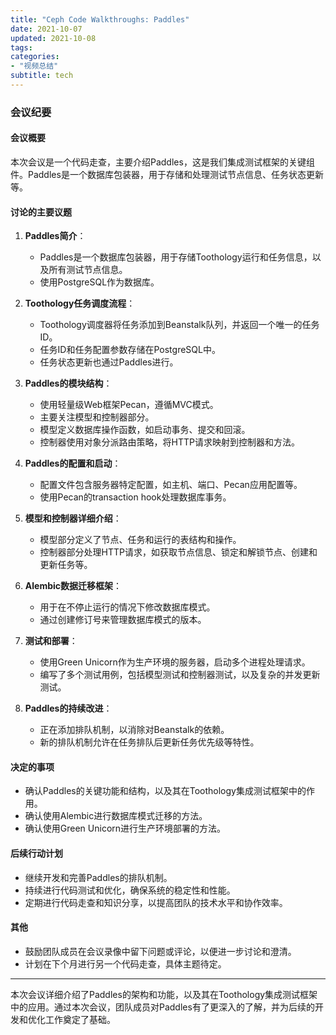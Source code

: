 ```yaml
---
title: "Ceph Code Walkthroughs: Paddles"
date: 2021-10-07
updated: 2021-10-08
tags:
categories:
- "视频总结"
subtitle: tech
---
```



### 会议纪要

#### 会议概要
本次会议是一个代码走查，主要介绍Paddles，这是我们集成测试框架的关键组件。Paddles是一个数据库包装器，用于存储和处理测试节点信息、任务状态更新等。

#### 讨论的主要议题
1. **Paddles简介**：
   - Paddles是一个数据库包装器，用于存储Toothology运行和任务信息，以及所有测试节点信息。
   - 使用PostgreSQL作为数据库。

2. **Toothology任务调度流程**：
   - Toothology调度器将任务添加到Beanstalk队列，并返回一个唯一的任务ID。
   - 任务ID和任务配置参数存储在PostgreSQL中。
   - 任务状态更新也通过Paddles进行。

3. **Paddles的模块结构**：
   - 使用轻量级Web框架Pecan，遵循MVC模式。
   - 主要关注模型和控制器部分。
   - 模型定义数据库操作函数，如启动事务、提交和回滚。
   - 控制器使用对象分派路由策略，将HTTP请求映射到控制器和方法。

4. **Paddles的配置和启动**：
   - 配置文件包含服务器特定配置，如主机、端口、Pecan应用配置等。
   - 使用Pecan的transaction hook处理数据库事务。

5. **模型和控制器详细介绍**：
   - 模型部分定义了节点、任务和运行的表结构和操作。
   - 控制器部分处理HTTP请求，如获取节点信息、锁定和解锁节点、创建和更新任务等。

6. **Alembic数据迁移框架**：
   - 用于在不停止运行的情况下修改数据库模式。
   - 通过创建修订号来管理数据库模式的版本。

7. **测试和部署**：
   - 使用Green Unicorn作为生产环境的服务器，启动多个进程处理请求。
   - 编写了多个测试用例，包括模型测试和控制器测试，以及复杂的并发更新测试。

8. **Paddles的持续改进**：
   - 正在添加排队机制，以消除对Beanstalk的依赖。
   - 新的排队机制允许在任务排队后更新任务优先级等特性。

#### 决定的事项
- 确认Paddles的关键功能和结构，以及其在Toothology集成测试框架中的作用。
- 确认使用Alembic进行数据库模式迁移的方法。
- 确认使用Green Unicorn进行生产环境部署的方法。

#### 后续行动计划
- 继续开发和完善Paddles的排队机制。
- 持续进行代码测试和优化，确保系统的稳定性和性能。
- 定期进行代码走查和知识分享，以提高团队的技术水平和协作效率。

#### 其他
- 鼓励团队成员在会议录像中留下问题或评论，以便进一步讨论和澄清。
- 计划在下个月进行另一个代码走查，具体主题待定。

---

本次会议详细介绍了Paddles的架构和功能，以及其在Toothology集成测试框架中的应用。通过本次会议，团队成员对Paddles有了更深入的了解，并为后续的开发和优化工作奠定了基础。